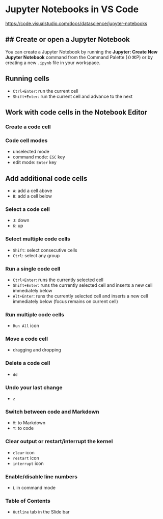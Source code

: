 Jupyter Notebooks in VS Code
===

https://code.visualstudio.com/docs/datascience/jupyter-notebooks

## ## Create or open a Jupyter Notebook
You can create a Jupyter Notebook by running the **Jupyter: Create New Jupyter Notebook** command from the Command Palette (⇧⌘P) or by creating a new `.ipynb` file in your workspace.

## Running cells
- `Ctrl+Enter`: run the current cell
- `Shift+Enter`: run the current cell and advance to the next

## Work with code cells in the Notebook Editor

### Create a code cell
### Code cell modes
- unselected mode
- command mode: `ESC` key
- edit mode: `Enter` key

## Add additional code cells
- `A`: add a cell above
- `B`: add a cell below

### Select a code cell
- `J`: down
- `K`: up

### Select multiple code cells
- `Shift`: select consecutive cells
- `Ctrl`: select any group

### Run a single code cell
- `Ctrl+Enter`: runs the currently selected cell
- `Shift+Enter`: runs the currently selected cell and inserts a new cell immediately below
- `Alt+Enter`: runs the currently selected cell and inserts a new cell immediately below (focus remains on current cell)

### Run multiple code cells
- `Run All` icon

### Move a code cell
- dragging and dropping

### Delete a code cell
- `dd`

### Undo your last change
- `z`

### Switch between code and Markdown
- `M`: to Markdown
- `Y`: to code

### Clear output or restart/interrupt the kernel
- `clear` icon
- `restart` icon
- `interrupt` icon

### Enable/disable line numbers
- `L` in command mode

### Table of Contents
- `Outline` tab in the Slide bar
